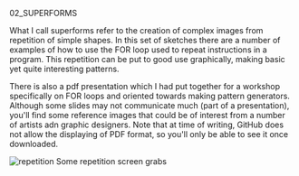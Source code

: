 02_SUPERFORMS


What I call superforms refer to the creation of complex images from repetition of simple shapes. In this set of sketches there are a number of examples of how to use the FOR loop used to repeat instructions in a program. This repetition can be put to good use graphically, making basic yet quite interesting patterns. 

There is also a pdf presentation which I had put together for a workshop specifically on FOR loops and oriented towards making pattern generators. Although some slides may not communicate much (part of a presentation), you'll find some reference images that could be of interest from a number of artists adn graphic designers. Note that at time of writing, GitHub does not allow the displaying of PDF format, so you'll only be able to see it once downloaded.

![repetition](https://cloud.githubusercontent.com/assets/1027891/9546748/835ba066-4d95-11e5-83c1-e91fae341db1.png)
Some repetition screen grabs

